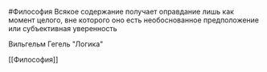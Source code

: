 #Философия 
Всякое содержание получает оправдание лишь как момент целого, вне которого оно есть необоснованное предположение или субъективная уверенность

Вильгельм Гегель "Логика"

[[Философия]]